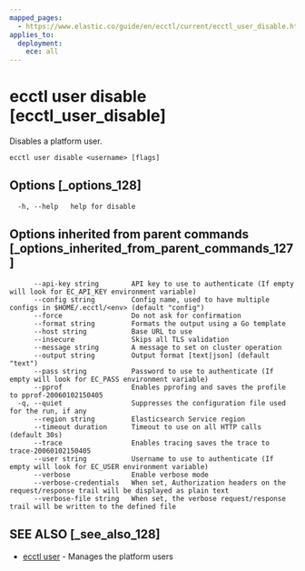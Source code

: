 ```yaml
---
mapped_pages:
  - https://www.elastic.co/guide/en/ecctl/current/ecctl_user_disable.html
applies_to:
  deployment:
    ece: all
---
```


# ecctl user disable [ecctl_user_disable]

Disables a platform user.

```
ecctl user disable <username> [flags]
```


## Options [_options_128]

```
  -h, --help   help for disable
```


## Options inherited from parent commands [_options_inherited_from_parent_commands_127]

```
      --api-key string        API key to use to authenticate (If empty will look for EC_API_KEY environment variable)
      --config string         Config name, used to have multiple configs in $HOME/.ecctl/<env> (default "config")
      --force                 Do not ask for confirmation
      --format string         Formats the output using a Go template
      --host string           Base URL to use
      --insecure              Skips all TLS validation
      --message string        A message to set on cluster operation
      --output string         Output format [text|json] (default "text")
      --pass string           Password to use to authenticate (If empty will look for EC_PASS environment variable)
      --pprof                 Enables pprofing and saves the profile to pprof-20060102150405
  -q, --quiet                 Suppresses the configuration file used for the run, if any
      --region string         Elasticsearch Service region
      --timeout duration      Timeout to use on all HTTP calls (default 30s)
      --trace                 Enables tracing saves the trace to trace-20060102150405
      --user string           Username to use to authenticate (If empty will look for EC_USER environment variable)
      --verbose               Enable verbose mode
      --verbose-credentials   When set, Authorization headers on the request/response trail will be displayed as plain text
      --verbose-file string   When set, the verbose request/response trail will be written to the defined file
```


## SEE ALSO [_see_also_128]

* [ecctl user](/reference/ecctl_user.md) - Manages the platform users

